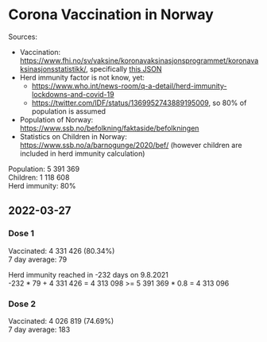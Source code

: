 # Corona Vaccination in Norway

Sources:

- Vaccination: <https://www.fhi.no/sv/vaksine/koronavaksinasjonsprogrammet/koronavaksinasjonsstatistikk/>, specifically [this JSON](https://www.fhi.no/api/chartdata/api/99119)
- Herd immunity factor is not know, yet:
  - <https://www.who.int/news-room/q-a-detail/herd-immunity-lockdowns-and-covid-19>
  - <https://twitter.com/IDF/status/1369952743889195009>, so 80% of population is assumed
- Population of Norway: <https://www.ssb.no/befolkning/faktaside/befolkningen>
- Statistics on Children in Norway: https://www.ssb.no/a/barnogunge/2020/bef/ (however children are included in herd immunity calculation)

Population: 5 391 369  
Children: 1 118 608  
Herd immunity: 80%  

## 2022-03-27

### Dose 1

Vaccinated: 4 331 426 (80.34%)  
7 day average: 79

Herd immunity reached in -232 days on 9.8.2021  
-232 * 79 + 4 331 426 = 4 313 098 >= 5 391 369 * 0.8 = 4 313 096

### Dose 2

Vaccinated: 4 026 819 (74.69%)  
7 day average: 183

